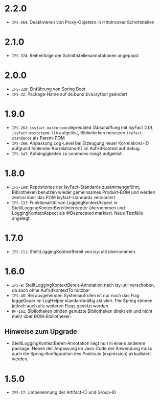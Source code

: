 # 2.2.0
- `IFS-564`: Deaktivieren von Proxy-Objekten in HttpInvoker Schnittstellen

# 2.1.0
- `IFS-378`: Reihenfolge der Schnittstellenannotationen angepasst

# 2.0.0
- `IFS-228`: Einführung von Spring Boot
- `IFS-32`: Package-Name auf de.bund.bva.isyfact geändert

# 1.9.0
- `IFS-262`: `isyfact-masterpom` deprecated (Abschaffung mit IsyFact 2.0), `isyfact-masterpom-lib` aufgelöst, Bibliotheken benutzen `isyfact-standards` als Parent-POM
- `IFS-266`: Anpassung Log-Level bei Erzeugung neuer Korrelations-ID aufgrund fehlender Korrelations-ID im AufrufKontext auf debug.
- `IFS-347`: Abhängigkeiten zu commons-lang3 aufgelöst.

# 1.8.0
- `IFS-189`: Repositories der IsyFact-Standards zusammengeführt, Bibliotheken benutzen wieder gemeinsames Produkt-BOM und werden zentral über das POM isyfact-standards versioniert
- `IFS-137`: Funktionalität von LoggingKontextAspect in StelltLoggingKontextBereitInterceptor übernommen und LoggingKontextAspect als @Deprecated markiert. Neue Testfälle angelegt. 

# 1.7.0
- `IFS-111`: StelltLoggingKontextBereit von isy-util übernommen. 

# 1.6.0
- `IFS-9`: StelltLoggingKontextBereit-Annotation nach isy-util verschoben, da auch ohne AufrufkontextTo nutzbar
- `IFS-48`: Bei ausgehenden Systemaufrufen ist nur noch das Flag loggeDauer im LogHelper standardmäßig aktiviert. Per Spring können jedoch auch alle weiteren Flags gesetzt werden. 
- `RF-161`: Bibliotheken binden genutzte Bibliotheken direkt ein und nicht mehr über BOM-Bibliotheken

## Hinweise zum Upgrade
- StelltLoggingKontextBereit-Annotation liegt nun in einem anderem package. Neben der Anpassung im Java-Code der Anwendung muss auch die Spring-Konfiguration des Pointcuts (expression) aktualisiert werden.

# 1.5.0
- `IFS-17`: Umbenennung der Artifact-ID und Group-ID
